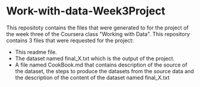 # Work-with-data-Week3Project
This repositoty contains the files that were generated to for the project of the week three of the Coursera class "Working with Data".
This repository contains 3 files that were requested for the project:
 - This readme file.
 - The dataset named final_X.txt which is the output of the project.
 - A file named CookBook.md that contains description of the source of the dataset, the steps to produce the datasets from the source data and the description of the content of the dataset named final_X.txt
